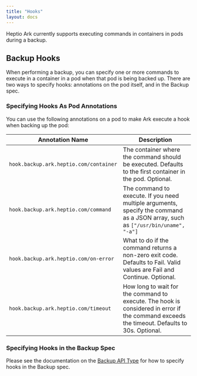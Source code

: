 ```yaml
---
title: "Hooks"
layout: docs
---
```


Heptio Ark currently supports executing commands in containers in pods during a backup.

## Backup Hooks

When performing a backup, you can specify one or more commands to execute in a container in a pod
when that pod is being backed up. There are two ways to specify hooks: annotations on the pod
itself, and in the Backup spec.

### Specifying Hooks As Pod Annotations

You can use the following annotations on a pod to make Ark execute a hook when backing up the pod:

| Annotation Name | Description |
| --- | --- |
| `hook.backup.ark.heptio.com/container` | The container where the command should be executed.  Defaults to the first container in the pod. Optional. |
| `hook.backup.ark.heptio.com/command` | The command to execute. If you need multiple arguments, specify the command as a JSON array, such as `["/usr/bin/uname", "-a"]` |
| `hook.backup.ark.heptio.com/on-error` | What to do if the command returns a non-zero exit code.  Defaults to Fail. Valid values are Fail and Continue. Optional. |
| `hook.backup.ark.heptio.com/timeout` | How long to wait for the command to execute. The hook is considered in error if the command exceeds the timeout. Defaults to 30s. Optional. |

### Specifying Hooks in the Backup Spec

Please see the documentation on the [Backup API Type][1] for how to specify hooks in the Backup
spec.

[1]: api-types/backup.md
